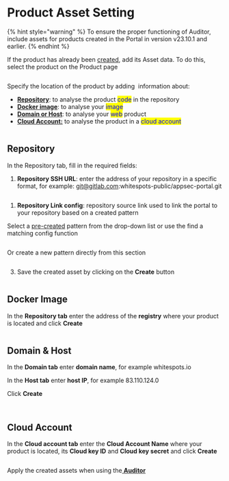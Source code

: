 # Product Asset Setting

{% hint style="warning" %}
To ensure the proper functioning of Auditor, include assets for products created in the Portal in version v23.10.1 and earlier.
{% endhint %}

If the product has already been [created](../../../appsec-portal/general-portal-settings/product-settings/), add its Asset data. To do this, select the product on the Product page

<figure><img src="../../../.gitbook/assets/image (3) (1).png" alt=""><figcaption></figcaption></figure>

Specify the location of the product by adding <img src="../../../.gitbook/assets/image (133).png" alt="" data-size="line">  information about:

* [**Repository**](product-asset-setting.md#repository): to analyse the product <mark style="color:blue;">code</mark> in the repository
* [**Docker image**](product-asset-setting.md#docker-image): to analyse your <mark style="color:blue;">image</mark>
* [**Domain or Host**](product-asset-setting.md#domain-and-host): to analyse your <mark style="color:blue;">web</mark> product
* [**Cloud Account:**](product-asset-setting.md#cloud-account) to analyse the product in a <mark style="color:blue;">cloud account</mark>

<figure><img src="../../../.gitbook/assets/image (1) (1) (1).png" alt=""><figcaption></figcaption></figure>

## Repository

In the Repository tab, fill in the required fields:

1. **Repository SSH URL**: enter the address of your repository in a specific format, for example: git@gitlab.com:whitespots-public/appsec-portal.git

<figure><img src="../../../.gitbook/assets/image (2) (1) (1).png" alt=""><figcaption></figcaption></figure>

1. **Repository Link config**: repository source link used to link the portal to your repository based on a created pattern

Select a [pre-created](../../../appsec-portal/general-portal-settings/repository-link-configs.md) pattern from the drop-down list or use the find a matching config function

<figure><img src="../../../.gitbook/assets/repos link(1).gif" alt=""><figcaption></figcaption></figure>

Or create a new pattern directly from this section

<figure><img src="../../../.gitbook/assets/repos 3(1).gif" alt=""><figcaption></figcaption></figure>

3. Save the created asset by clicking on the **Create** button

<figure><img src="../../../.gitbook/assets/asset rep 4.png" alt=""><figcaption></figcaption></figure>

## Docker Image

In the **Repository tab** enter the address of the **registry** where your product is located and click **Create**

<figure><img src="../../../.gitbook/assets/image (8).png" alt=""><figcaption></figcaption></figure>

## Domain & Host

In the **Domain tab** enter **domain name**, for example whitespots.io

In the **Host tab** enter **host IP**, for example 83.110.124.0

Click **Create**

<figure><img src="../../../.gitbook/assets/image (1) (1).png" alt=""><figcaption></figcaption></figure>

<figure><img src="../../../.gitbook/assets/image (2) (1).png" alt=""><figcaption></figcaption></figure>

## Cloud Account

In the **Cloud account tab** enter the **Cloud Account Name** where your product is located,  its **Cloud key ID** and **Cloud key secret** and click **Create**

<figure><img src="../../../.gitbook/assets/cloud.png" alt=""><figcaption></figcaption></figure>

Apply the created assets when using the[ **Auditor**](../../run-audit/)
